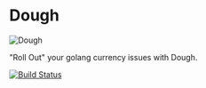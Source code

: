 # Dough
![Dough]("https://encrypted-tbn0.gstatic.com/images?q=tbn:ANd9GcQCnVZQ3iXIaiH2c_kKaQ_QwOHsPnNkvU3om10lMMp7TW9Z4MOyVA")

"Roll Out" your golang currency issues with Dough.

[![Build Status](https://travis-ci.com/fluidpay/dough.svg?branch=master)](https://travis-ci.com/fluidpay/dough)